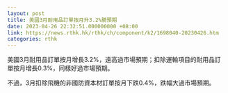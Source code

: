 ```yaml
---
layout: post
title: 美國3月耐用品訂單按月升3.2%勝預期
date: 2023-04-26 22:32:51.000000000 +08:00
link: https://news.rthk.hk/rthk/ch/component/k2/1698040-20230426.htm
categories: rthk
---
```


美國3月耐用品訂單按月增長3.2%，遠高過市場預期；扣除運輸項目的耐用品訂單按月增長0.3%，同樣好過市場預期。

不過，3月扣除飛機的非國防資本材訂單按月下跌0.4%，跌幅大過市場預期。
